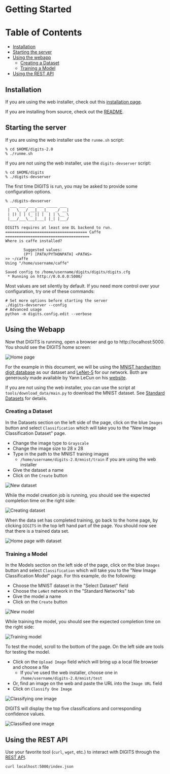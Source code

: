 # Getting Started

Table of Contents
=================
* [Installation](#installation)
* [Starting the server](#starting-the-server)
* [Using the webapp](#using-the-webapp)
    * [Creating a Dataset](#creating-a-dataset)
    * [Training a Model](#training-a-model)
* [Using the REST API](#using-the-rest-api)

## Installation

If you are using the web installer, check out this [installation page](WebInstall.md).

If you are installing from source, check out the [README](../README.md#installation).

## Starting the server

If you are using the web installer use the `runme.sh` script:

    % cd $HOME/digits-2.0
    % ./runme.sh

If you are not using the web installer, use the `digits-devserver` script:

    % cd $HOME/digits
    % ./digits-devserver

The first time DIGITS is run, you may be asked to provide some configuration options.

```
% ./digits-devserver
  ___ ___ ___ ___ _____ ___
 |   \_ _/ __|_ _|_   _/ __|
 | |) | | (_ || |  | | \__ \
 |___/___\___|___| |_| |___/

DIGITS requires at least one DL backend to run.
==================================== Caffe =====================================
Where is caffe installed?

        Suggested values:
        (P*) [PATH/PYTHONPATH] <PATHS>
>> ~/caffe
Using "/home/username/caffe"

Saved config to /home/username/digits/digits/digits.cfg
 * Running on http://0.0.0.0:5000/
```

 Most values are set silently by default. If you need more control over your configuration, try one of these commands:

    # Set more options before starting the server
    ./digits-devserver --config
    # Advanced usage
    python -m digits.config.edit --verbose

## Using the Webapp

Now that DIGITS is running, open a browser and go to http://localhost:5000.  You should see the DIGITS home screen:

![Home page](images/home-page-1.jpg)

For the example in this document, we will be using the [MNIST handwritten digit database](http://yann.lecun.com/exdb/mnist) as our dataset and [LeNet-5](http://yann.lecun.com/exdb/lenet/) for our network. Both are generously made available by Yann LeCun on his [website](http://yann.lecun.com/).

If you are not using the web installer, you can use the script at `tools/download_data/main.py` to download the MNIST dataset. See [Standard Datasets](StandardDatasets.md) for details.

### Creating a Dataset

In the Datasets section on the left side of the page, click on the blue `Images` button and select `Classification` which will take you to the "New Image Classification Dataset" page.

* Change the image type to `Grayscale`
* Change the image size to 28 x 28
* Type in the path to the MNIST training images
  * `/home/username/digits-2.0/mnist/train` if you are using the web installer
* Give the dataset a name
* Click on the `Create` button

![New dataset](images/new-dataset.jpg)

While the model creation job is running, you should see the expected completion time on the right side:

![Creating dataset](images/creating-dataset.jpg)

When the data set has completed training, go back to the home page, by clicking `DIGITS` in the top left hand part of the page.  You should now see that there is a trained data set.

![Home page with dataset](images/home-page-2.jpg)

### Training a Model

In the Models section on the left side of the page, click on the blue `Images` button and select `Classification` which will take you to the "New Image Classification Model" page.  For this example, do the following:
* Choose the MNIST dataset in the "Select Dataset" field
* Choose the `LeNet` network in the "Standard Networks" tab
* Give the model a name
* Click on the `Create` button

![New model](images/new-model.jpg)

While training the model, you should see the expected completion time on the right side:

![Training model](images/training-model.jpg)

To test the model, scroll to the bottom of the page.  On the left side are tools for testing the model.
* Click on the `Upload Image` field which will bring up a local file browser and choose a file
  * If you've used the web installer, choose one in `/home/username/digits-2.0/mnist/test`
* Or, find an image on the web and paste the URL into the `Image URL` field
* Click on `Classify One Image`

![Classifying one image](images/classifying-one-image.jpg)

DIGITS will display the top five classifications and corresponding confidence values.

![Classified one image](images/classified-one-image.jpg)


## Using the REST API

Use your favorite tool (`curl`, `wget`, etc.) to interact with DIGITS through the [REST API](API.md).

    curl localhost:5000/index.json
